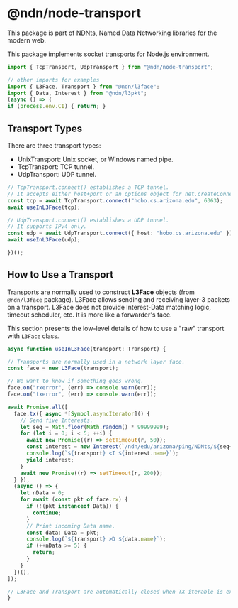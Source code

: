 # @ndn/node-transport

This package is part of [NDNts](https://yoursunny.com/p/NDNts/), Named Data Networking libraries for the modern web.

This package implements socket transports for Node.js environment.

```ts
import { TcpTransport, UdpTransport } from "@ndn/node-transport";

// other imports for examples
import { L3Face, Transport } from "@ndn/l3face";
import { Data, Interest } from "@ndn/l3pkt";
(async () => {
if (process.env.CI) { return; }
```

## Transport Types

There are three transport types:

* UnixTransport: Unix socket, or Windows named pipe.
* TcpTransport: TCP tunnel.
* UdpTransport: UDP tunnel.

```ts
// TcpTransport.connect() establishes a TCP tunnel.
// It accepts either host+port or an options object for net.createConnection().
const tcp = await TcpTransport.connect("hobo.cs.arizona.edu", 6363);
await useInL3Face(tcp);

// UdpTransport.connect() establishes a UDP tunnel.
// It supports IPv4 only.
const udp = await UdpTransport.connect({ host: "hobo.cs.arizona.edu" });
await useInL3Face(udp);

})();
```

## How to Use a Transport

Transports are normally used to construct **L3Face** objects (from `@ndn/l3face` package).
L3Face allows sending and receiving layer-3 packets on a transport.
L3Face does not provide Interest-Data matching logic, timeout scheduler, etc.
It is more like a forwarder's face.

This section presents the low-level details of how to use a "raw" transport with `L3Face` class.

```ts
async function useInL3Face(transport: Transport) {

// Transports are normally used in a network layer face.
const face = new L3Face(transport);

// We want to know if something goes wrong.
face.on("rxerror", (err) => console.warn(err));
face.on("txerror", (err) => console.warn(err));

await Promise.all([
  face.tx({ async *[Symbol.asyncIterator]() {
    // Send five Interests.
    let seq = Math.floor(Math.random() * 99999999);
    for (let i = 0; i < 5; ++i) {
      await new Promise((r) => setTimeout(r, 50));
      const interest = new Interest(`/ndn/edu/arizona/ping/NDNts/${seq++}`);
      console.log(`${transport} <I ${interest.name}`);
      yield interest;
    }
    await new Promise((r) => setTimeout(r, 200));
  } }),
  (async () => {
    let nData = 0;
    for await (const pkt of face.rx) {
      if (!(pkt instanceof Data)) {
        continue;
      }
      // Print incoming Data name.
      const data: Data = pkt;
      console.log(`${transport} >D ${data.name}`);
      if (++nData >= 5) {
        return;
      }
    }
  })(),
]);

// L3Face and Transport are automatically closed when TX iterable is exhausted.
}
```
